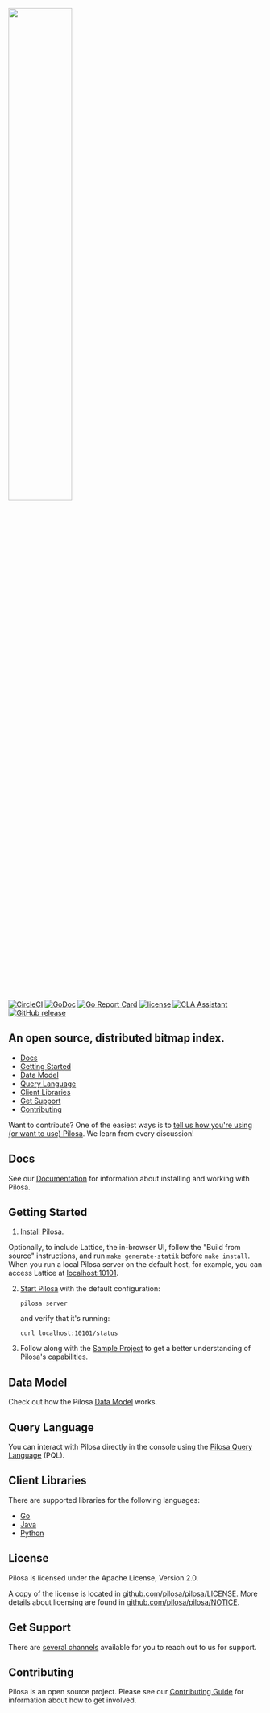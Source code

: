 <p>
    <a href="https://www.pilosa.com">
        <img src="https://www.pilosa.com/img/logo.svg" width="50%">
    </a>
</p>

[![CircleCI](https://circleci.com/gh/pilosa/pilosa/tree/master.svg?style=shield)](https://circleci.com/gh/pilosa/pilosa/tree/master)
[![GoDoc](https://godoc.org/github.com/pilosa/pilosa?status.svg)](https://godoc.org/github.com/pilosa/pilosa)
[![Go Report Card](https://goreportcard.com/badge/github.com/pilosa/pilosa)](https://goreportcard.com/report/github.com/pilosa/pilosa)
[![license](https://img.shields.io/github/license/pilosa/pilosa.svg)](https://github.com/pilosa/pilosa/blob/master/LICENSE)
[![CLA Assistant](https://cla-assistant.io/readme/badge/pilosa/pilosa)](https://cla-assistant.io/pilosa/pilosa)
[![GitHub release](https://img.shields.io/github/release/pilosa/pilosa.svg)](https://github.com/pilosa/pilosa/releases)

## An open source, distributed bitmap index.
- [Docs](#docs)
- [Getting Started](#getting-started)
- [Data Model](#data-model)
- [Query Language](#query-language)
- [Client Libraries](#client-libraries)
- [Get Support](#get-support)
- [Contributing](#contributing)

Want to contribute? One of the easiest ways is to [tell us how you're using (or want to use) Pilosa](https://github.com/pilosa/pilosa/issues/1074). We learn from every discussion!

## Docs

See our [Documentation](https://www.pilosa.com/docs/) for information about installing and working with Pilosa.


## Getting Started

1.  [Install Pilosa](https://www.pilosa.com/docs/installation/).

Optionally, to include Lattice, the in-browser UI, follow the "Build from source" instructions, and run `make generate-statik` before `make install`. When you run a local Pilosa server on the default host, for example, you can access Lattice at [localhost:10101](http://localhost:10101).

2.  [Start Pilosa](https://www.pilosa.com/docs/getting-started/#starting-pilosa) with the default configuration:

    ```shell
    pilosa server
    ```
    
    and verify that it's running:
    
    ```shell
    curl localhost:10101/status
    ```

3.  Follow along with the [Sample Project](https://www.pilosa.com/docs/getting-started/#sample-project) to get a better understanding of Pilosa's capabilities.


## Data Model

Check out how the Pilosa [Data Model](https://www.pilosa.com/docs/data-model/) works.


## Query Language

You can interact with Pilosa directly in the console using the [Pilosa Query Language](https://www.pilosa.com/docs/query-language/) (PQL).


## Client Libraries

There are supported libraries for the following languages:
- [Go](https://www.pilosa.com/docs/client-libraries/#go)
- [Java](https://www.pilosa.com/docs/client-libraries/#java)
- [Python](https://www.pilosa.com/docs/client-libraries/#python)

## License

Pilosa is licensed under the Apache License, Version 2.0.

A copy of the license is located in [github.com/pilosa/pilosa/LICENSE](https://github.com/pilosa/pilosa/blob/master/LICENSE).
More details about licensing are found in [github.com/pilosa/pilosa/NOTICE](https://github.com/pilosa/pilosa/blob/master/NOTICE).

## Get Support

There are [several channels](https://www.pilosa.com/community/#support) available for you to reach out to us for support.

## Contributing

Pilosa is an open source project. Please see our [Contributing Guide](CONTRIBUTING.md) for information about how to get involved.
